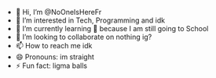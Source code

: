 - 👋 Hi, I’m @NoOneIsHereFr
- 👀 I’m interested in Tech, Programming and idk
- 🌱 I’m currently learning 💩 because I am still going to School
- 💞️ I’m looking to collaborate on nothing ig?
- 📫 How to reach me idk
- 😄 Pronouns: im straight
- ⚡ Fun fact: ligma balls

<!---
NoOneIsHereFr/NoOneIsHereFr is a ✨ special ✨ repository because its `README.md` (this file) appears on your GitHub profile.
You can click the Preview link to take a look at your changes.
--->
